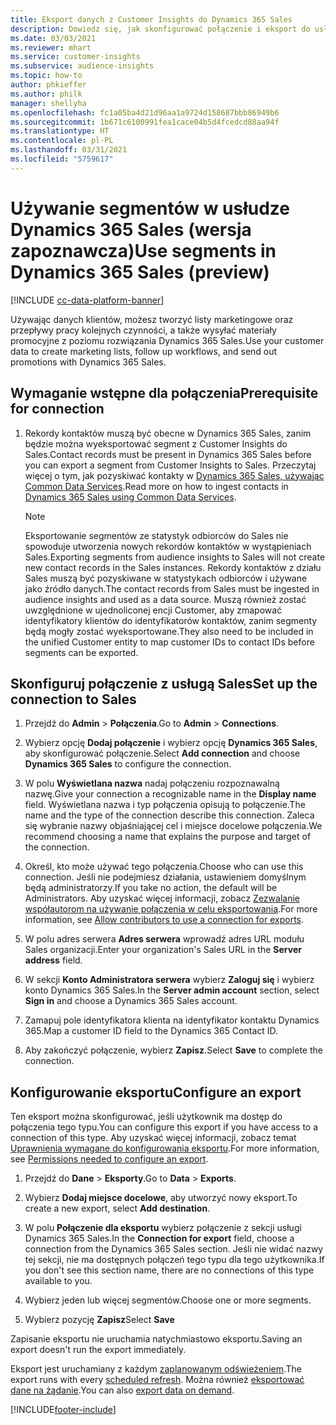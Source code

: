 ```yaml
---
title: Eksport danych z Customer Insights do Dynamics 365 Sales
description: Dowiedz się, jak skonfigurować połączenie i eksport do usługi Dynamics 365 Sales.
ms.date: 03/03/2021
ms.reviewer: mhart
ms.service: customer-insights
ms.subservice: audience-insights
ms.topic: how-to
author: phkieffer
ms.author: philk
manager: shellyha
ms.openlocfilehash: fc1a05ba4d21d96aa1a9724d158687bbb86949b6
ms.sourcegitcommit: 1b671c6100991fea1cace04b5d4fcedcd88aa94f
ms.translationtype: HT
ms.contentlocale: pl-PL
ms.lasthandoff: 03/31/2021
ms.locfileid: "5759617"
---
```

# <a name="use-segments-in-dynamics-365-sales-preview"></a><span data-ttu-id="e6e8a-103">Używanie segmentów w usłudze Dynamics 365 Sales (wersja zapoznawcza)</span><span class="sxs-lookup"><span data-stu-id="e6e8a-103">Use segments in Dynamics 365 Sales (preview)</span></span>

[!INCLUDE [cc-data-platform-banner](../includes/cc-data-platform-banner.md)]

<span data-ttu-id="e6e8a-104">Używając danych klientów, możesz tworzyć listy marketingowe oraz przepływy pracy kolejnych czynności, a także wysyłać materiały promocyjne z poziomu rozwiązania Dynamics 365 Sales.</span><span class="sxs-lookup"><span data-stu-id="e6e8a-104">Use your customer data to create marketing lists, follow up workflows, and send out promotions with Dynamics 365 Sales.</span></span>

## <a name="prerequisite-for-connection"></a><span data-ttu-id="e6e8a-105">Wymaganie wstępne dla połączenia</span><span class="sxs-lookup"><span data-stu-id="e6e8a-105">Prerequisite for connection</span></span>

1. <span data-ttu-id="e6e8a-106">Rekordy kontaktów muszą być obecne w Dynamics 365 Sales, zanim będzie można wyeksportować segment z Customer Insights do Sales.</span><span class="sxs-lookup"><span data-stu-id="e6e8a-106">Contact records must be present in Dynamics 365 Sales before you can export a segment from Customer Insights to Sales.</span></span> <span data-ttu-id="e6e8a-107">Przeczytaj więcej o tym, jak pozyskiwać kontakty w [Dynamics 365 Sales, używając Common Data Services](connect-power-query.md).</span><span class="sxs-lookup"><span data-stu-id="e6e8a-107">Read more on how to ingest contacts in [Dynamics 365 Sales using Common Data Services](connect-power-query.md).</span></span>

   > [!NOTE]
   > <span data-ttu-id="e6e8a-108">Eksportowanie segmentów ze statystyk odbiorców do Sales nie spowoduje utworzenia nowych rekordów kontaktów w wystąpieniach Sales.</span><span class="sxs-lookup"><span data-stu-id="e6e8a-108">Exporting segments from audience insights to Sales will not create new contact records in the Sales instances.</span></span> <span data-ttu-id="e6e8a-109">Rekordy kontaktów z działu Sales muszą być pozyskiwane w statystykach odbiorców i używane jako źródło danych.</span><span class="sxs-lookup"><span data-stu-id="e6e8a-109">The contact records from Sales must be ingested in audience insights and used as a data source.</span></span> <span data-ttu-id="e6e8a-110">Muszą również zostać uwzględnione w ujednoliconej encji Customer, aby zmapować identyfikatory klientów do identyfikatorów kontaktów, zanim segmenty będą mogły zostać wyeksportowane.</span><span class="sxs-lookup"><span data-stu-id="e6e8a-110">They also need to be included in the unified Customer entity to map customer IDs to contact IDs before segments can be exported.</span></span>

## <a name="set-up-the-connection-to-sales"></a><span data-ttu-id="e6e8a-111">Skonfiguruj połączenie z usługą Sales</span><span class="sxs-lookup"><span data-stu-id="e6e8a-111">Set up the connection to Sales</span></span>

1. <span data-ttu-id="e6e8a-112">Przejdź do **Admin** > **Połączenia**.</span><span class="sxs-lookup"><span data-stu-id="e6e8a-112">Go to **Admin** > **Connections**.</span></span>

1. <span data-ttu-id="e6e8a-113">Wybierz opcję **Dodaj połączenie** i wybierz opcję **Dynamics 365 Sales**, aby skonfigurować połączenie.</span><span class="sxs-lookup"><span data-stu-id="e6e8a-113">Select **Add connection** and choose **Dynamics 365 Sales** to configure the connection.</span></span>

1. <span data-ttu-id="e6e8a-114">W polu **Wyświetlana nazwa** nadaj połączeniu rozpoznawalną nazwę.</span><span class="sxs-lookup"><span data-stu-id="e6e8a-114">Give your connection a recognizable name in the **Display name** field.</span></span> <span data-ttu-id="e6e8a-115">Wyświetlana nazwa i typ połączenia opisują to połączenie.</span><span class="sxs-lookup"><span data-stu-id="e6e8a-115">The name and the type of the connection describe this connection.</span></span> <span data-ttu-id="e6e8a-116">Zaleca się wybranie nazwy objaśniającej cel i miejsce docelowe połączenia.</span><span class="sxs-lookup"><span data-stu-id="e6e8a-116">We recommend choosing a name that explains the purpose and target of the connection.</span></span>

1. <span data-ttu-id="e6e8a-117">Określ, kto może używać tego połączenia.</span><span class="sxs-lookup"><span data-stu-id="e6e8a-117">Choose who can use this connection.</span></span> <span data-ttu-id="e6e8a-118">Jeśli nie podejmiesz działania, ustawieniem domyślnym będą administratorzy.</span><span class="sxs-lookup"><span data-stu-id="e6e8a-118">If you take no action, the default will be Administrators.</span></span> <span data-ttu-id="e6e8a-119">Aby uzyskać więcej informacji, zobacz [Zezwalanie współautorom na używanie połączenia w celu eksportowania](connections.md#allow-contributors-to-use-a-connection-for-exports).</span><span class="sxs-lookup"><span data-stu-id="e6e8a-119">For more information, see [Allow contributors to use a connection for exports](connections.md#allow-contributors-to-use-a-connection-for-exports).</span></span>

1. <span data-ttu-id="e6e8a-120">W polu adres serwera **Adres serwera** wprowadź adres URL modułu Sales organizacji.</span><span class="sxs-lookup"><span data-stu-id="e6e8a-120">Enter your organization's Sales URL in the **Server address** field.</span></span>

1. <span data-ttu-id="e6e8a-121">W sekcji **Konto Administratora serwera** wybierz **Zaloguj się** i wybierz konto Dynamics 365 Sales.</span><span class="sxs-lookup"><span data-stu-id="e6e8a-121">In the **Server admin account** section, select **Sign in** and choose a Dynamics 365 Sales account.</span></span>

1. <span data-ttu-id="e6e8a-122">Zamapuj pole identyfikatora klienta na identyfikator kontaktu Dynamics 365.</span><span class="sxs-lookup"><span data-stu-id="e6e8a-122">Map a customer ID field to the Dynamics 365 Contact ID.</span></span>

1. <span data-ttu-id="e6e8a-123">Aby zakończyć połączenie, wybierz **Zapisz**.</span><span class="sxs-lookup"><span data-stu-id="e6e8a-123">Select **Save** to complete the connection.</span></span> 

## <a name="configure-an-export"></a><span data-ttu-id="e6e8a-124">Konfigurowanie eksportu</span><span class="sxs-lookup"><span data-stu-id="e6e8a-124">Configure an export</span></span>

<span data-ttu-id="e6e8a-125">Ten eksport można skonfigurować, jeśli użytkownik ma dostęp do połączenia tego typu.</span><span class="sxs-lookup"><span data-stu-id="e6e8a-125">You can configure this export if you have access to a connection of this type.</span></span> <span data-ttu-id="e6e8a-126">Aby uzyskać więcej informacji, zobacz temat [Uprawnienia wymagane do konfigurowania eksportu](export-destinations.md#set-up-a-new-export).</span><span class="sxs-lookup"><span data-stu-id="e6e8a-126">For more information, see [Permissions needed to configure an export](export-destinations.md#set-up-a-new-export).</span></span>

1. <span data-ttu-id="e6e8a-127">Przejdź do **Dane** > **Eksporty**.</span><span class="sxs-lookup"><span data-stu-id="e6e8a-127">Go to **Data** > **Exports**.</span></span>

1. <span data-ttu-id="e6e8a-128">Wybierz **Dodaj miejsce docelowe**, aby utworzyć nowy eksport.</span><span class="sxs-lookup"><span data-stu-id="e6e8a-128">To create a new export, select **Add destination**.</span></span>

1. <span data-ttu-id="e6e8a-129">W polu **Połączenie dla eksportu** wybierz połączenie z sekcji usługi Dynamics 365 Sales.</span><span class="sxs-lookup"><span data-stu-id="e6e8a-129">In the **Connection for export** field, choose a connection from the Dynamics 365 Sales section.</span></span> <span data-ttu-id="e6e8a-130">Jeśli nie widać nazwy tej sekcji, nie ma dostępnych połączeń tego typu dla tego użytkownika.</span><span class="sxs-lookup"><span data-stu-id="e6e8a-130">If you don't see this section name, there are no connections of this type available to you.</span></span>

1. <span data-ttu-id="e6e8a-131">Wybierz jeden lub więcej segmentów.</span><span class="sxs-lookup"><span data-stu-id="e6e8a-131">Choose one or more segments.</span></span>

1. <span data-ttu-id="e6e8a-132">Wybierz pozycję **Zapisz**</span><span class="sxs-lookup"><span data-stu-id="e6e8a-132">Select **Save**</span></span>

<span data-ttu-id="e6e8a-133">Zapisanie eksportu nie uruchamia natychmiastowo eksportu.</span><span class="sxs-lookup"><span data-stu-id="e6e8a-133">Saving an export doesn't run the export immediately.</span></span>

<span data-ttu-id="e6e8a-134">Eksport jest uruchamiany z każdym [zaplanowanym odświeżeniem](system.md#schedule-tab).</span><span class="sxs-lookup"><span data-stu-id="e6e8a-134">The export runs with every [scheduled refresh](system.md#schedule-tab).</span></span> <span data-ttu-id="e6e8a-135">Można również [eksportować dane na żądanie](export-destinations.md#run-exports-on-demand).</span><span class="sxs-lookup"><span data-stu-id="e6e8a-135">You can also [export data on demand](export-destinations.md#run-exports-on-demand).</span></span> 

[!INCLUDE[footer-include](../includes/footer-banner.md)]
